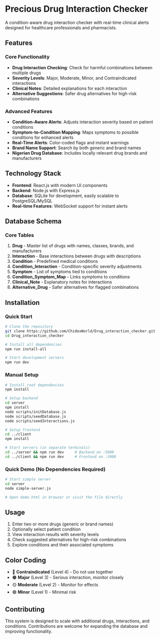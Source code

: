 # Precious Drug Interaction Checker

A condition-aware drug interaction checker with real-time clinical alerts designed for healthcare professionals and pharmacists.

## Features

### Core Functionality

- **Drug Interaction Checking**: Check for harmful combinations between multiple drugs
- **Severity Levels**: Major, Moderate, Minor, and Contraindicated interactions
- **Clinical Notes**: Detailed explanations for each interaction
- **Alternative Suggestions**: Safer drug alternatives for high-risk combinations

### Advanced Features

- **Condition-Aware Alerts**: Adjusts interaction severity based on patient conditions
- **Symptom-to-Condition Mapping**: Maps symptoms to possible conditions for enhanced alerts
- **Real-Time Alerts**: Color-coded flags and instant warnings
- **Brand Name Support**: Search by both generic and brand names
- **Nigerian Drug Database**: Includes locally relevant drug brands and manufacturers

## Technology Stack

- **Frontend**: React.js with modern UI components
- **Backend**: Node.js with Express.js
- **Database**: SQLite for development, easily scalable to PostgreSQL/MySQL
- **Real-time Features**: WebSocket support for instant alerts

## Database Schema

### Core Tables

1. **Drug** - Master list of drugs with names, classes, brands, and manufacturers
2. **Interaction** - Base interactions between drugs with descriptions
3. **Condition** - Predefined medical conditions
4. **Condition_Interaction** - Condition-specific severity adjustments
5. **Symptom** - List of symptoms tied to conditions
6. **Condition_Symptom_Map** - Links symptoms to conditions
7. **Clinical_Note** - Explanatory notes for interactions
8. **Alternative_Drug** - Safer alternatives for flagged combinations

## Installation

### Quick Start

```bash
# Clone the repository
git clone https://github.com/ChidexWorld/Drug_interaction_checker.git
cd Drug_interaction_checker

# Install all dependencies
npm run install-all

# Start development servers
npm run dev
```

### Manual Setup

```bash
# Install root dependencies
npm install

# Setup backend
cd server
npm install
node scripts/initDatabase.js
node scripts/seedDatabase.js
node scripts/seedInteractions.js

# Setup frontend
cd ../client
npm install

# Start servers (in separate terminals)
cd ../server && npm run dev     # Backend on :5000
cd ../client && npm run dev     # Frontend on :3000
```

### Quick Demo (No Dependencies Required)

```bash
# Start simple server
cd server
node simple-server.js

# Open demo.html in browser or visit the file directly
```

## Usage

1. Enter two or more drugs (generic or brand names)
2. Optionally select patient condition
3. View interaction results with severity levels
4. Check suggested alternatives for high-risk combinations
5. Explore conditions and their associated symptoms

## Color Coding

- 🔴 **Contraindicated** (Level 4) - Do not use together
- 🟠 **Major** (Level 3) - Serious interaction, monitor closely
- 🟡 **Moderate** (Level 2) - Monitor for effects
- 🟢 **Minor** (Level 1) - Minimal risk

## Contributing

This system is designed to scale with additional drugs, interactions, and conditions. Contributions are welcome for expanding the database and improving functionality.
